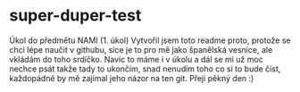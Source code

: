 ﻿# super-duper-test
Úkol do předmětu NAMI (1. úkol)
Vytvořil jsem toto readme proto, protože se chci lépe naučit v githubu, sice je to pro mě jako španělská vesnice, ale vkládám do toho srdíčko.
Navíc to máme i v úkolu a dál se mi už moc nechce psát takže tady to ukončím, snad nenudím toho co si to bude číst, každopádně by mě zajímal jeho názor na ten git. Přeji pěkný den :)